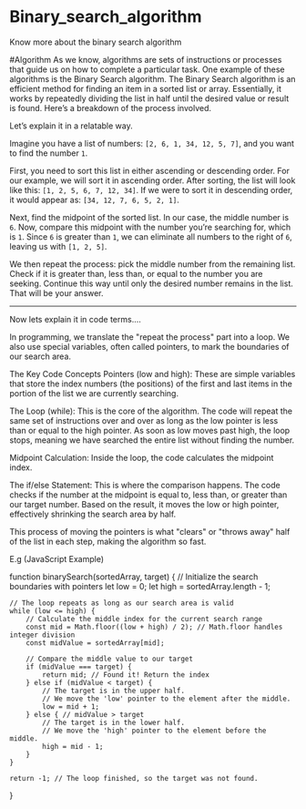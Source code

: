 #  Binary_search_algorithm
Know more about the binary search algorithm

#Algorithm
As we know, algorithms are sets of instructions or processes that guide us on how to complete a particular task. One example of these algorithms is the Binary Search algorithm. The Binary Search algorithm is an efficient method for finding an item in a sorted list or array. Essentially, it works by repeatedly dividing the list in half until the desired value or result is found. Here’s a breakdown of the process involved.

Let’s explain it in a relatable way. 

Imagine you have a list of numbers: `[2, 6, 1, 34, 12, 5, 7]`, and you want to find the number `1`.

First, you need to sort this list in either ascending or descending order. For our example, we will sort it in ascending order. After sorting, the list will look like this: `[1, 2, 5, 6, 7, 12, 34]`. If we were to sort it in descending order, it would appear as: `[34, 12, 7, 6, 5, 2, 1]`.

Next, find the midpoint of the sorted list. In our case, the middle number is `6`. Now, compare this midpoint with the number you’re searching for, which is `1`. Since `6` is greater than `1`, we can eliminate all numbers to the right of `6`, leaving us with `[1, 2, 5]`. 

We then repeat the process: pick the middle number from the remaining list. Check if it is greater than, less than, or equal to the number you are seeking. Continue this way until only the desired number remains in the list. That will be your answer.

--- 
Now lets explain it in code terms....

In programming, we translate the "repeat the process" part into a loop. We also use special variables, often called pointers, to mark the boundaries of our search area.

The Key Code Concepts
Pointers (low and high): These are simple variables that store the index numbers (the positions) of the first and last items in the portion of the list we are currently searching.

The Loop (while): This is the core of the algorithm. The code will repeat the same set of instructions over and over as long as the low pointer is less than or equal to the high pointer. As soon as low moves past high, the loop stops, meaning we have searched the entire list without finding the number.

Midpoint Calculation: Inside the loop, the code calculates the midpoint index.

The if/else Statement: This is where the comparison happens. The code checks if the number at the midpoint is equal to, less than, or greater than our target number. Based on the result, it moves the low or high pointer, effectively shrinking the search area by half.

This process of moving the pointers is what "clears" or "throws away" half of the list in each step, making the algorithm so fast.

E.g (JavaScript Example)

function binarySearch(sortedArray, target) {
    // Initialize the search boundaries with pointers
    let low = 0;
    let high = sortedArray.length - 1;

    // The loop repeats as long as our search area is valid
    while (low <= high) {
        // Calculate the middle index for the current search range
        const mid = Math.floor((low + high) / 2); // Math.floor handles integer division
        const midValue = sortedArray[mid];

        // Compare the middle value to our target
        if (midValue === target) {
            return mid; // Found it! Return the index
        } else if (midValue < target) {
            // The target is in the upper half.
            // We move the 'low' pointer to the element after the middle.
            low = mid + 1;
        } else { // midValue > target
            // The target is in the lower half.
            // We move the 'high' pointer to the element before the middle.
            high = mid - 1;
        }
    }
    
    return -1; // The loop finished, so the target was not found.
}

